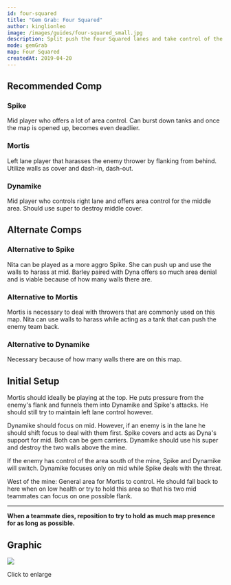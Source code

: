 ```yaml
---
id: four-squared
title: "Gem Grab: Four Squared"
author: kinglionleo
image: /images/guides/four-squared_small.jpg
description: Split push the Four Squared lanes and take control of the mine with Spike, Mortis and Dynamike.
mode: gemGrab
map: Four Squared
createdAt: 2019-04-20
---
```


Recommended Comp
---

### Spike

<media-img path="/brawlers/spike/avatar" size="96" clazz="h-16 float-right p-2"></media-img>

Mid player who offers a lot of area control. Can burst down tanks and once the map is opened up, becomes even deadlier.

### Mortis

<media-img path="/brawlers/mortis/avatar" size="96" clazz="h-16 float-right p-2"></media-img>

Left lane player that harasses the enemy thrower by flanking from behind. Utilize walls as cover and dash-in, dash-out.

### Dynamike

<media-img path="/brawlers/dynamike/avatar" size="96" clazz="h-16 float-right p-2"></media-img>

Mid player who controls right lane and offers area control for the middle area. Should use super to destroy middle cover.

Alternate Comps
---

### Alternative to Spike

<media-img path="/brawlers/nita/avatar" size="60" clazz="h-10 float-right p-1"></media-img>

<media-img path="/brawlers/barley/avatar" size="60" clazz="h-10 float-right p-1"></media-img>

Nita can be played as a more aggro Spike. She can push up and use the walls to harass at mid. Barley paired with Dyna offers so much area denial and is viable because of how many walls there are.

### Alternative to Mortis

<media-img path="/brawlers/nita/avatar" size="60" clazz="h-10 float-right p-1"></media-img>

Mortis is necessary to deal with throwers that are commonly used on this map. Nita can use walls to harass while acting as a tank that can push the enemy team back.

### Alternative to Dynamike

Necessary because of how many walls there are on this map.

Initial Setup
---

Mortis should ideally be playing at the top. He puts pressure from the enemy's flank and funnels them into Dynamike and Spike's attacks. He should still try to maintain left lane control however.

Dynamike should focus on mid. However, if an enemy is in the lane he should shift focus to deal with them first. Spike covers and acts as Dyna's support for mid. Both can be gem carriers. Dynamike should use his super and destroy the two walls above the mine.

If the enemy has control of the area south of the mine, Spike and Dynamike will switch. Dynamike focuses only on mid while Spike deals with the threat.

West of the mine: General area for Mortis to control. He should fall back to here when on low health or try to hold this area so that his two mid teammates can focus on one possible flank.

---

**When a teammate dies, reposition to try to hold as much map presence for as long as possible.**

Graphic
---

<img class="lightbox" src="/images/guides/four-squared.jpg">

Click to enlarge
